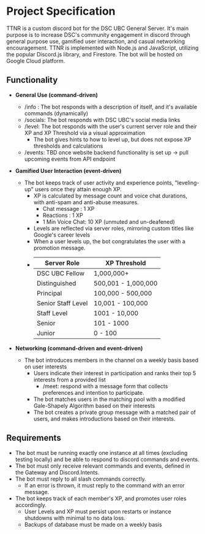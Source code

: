 # Project Specification

TTNR is a custom discord bot for the DSC UBC General Server. It's main purpose is to increase DSC's community engagement in discord through general purpose use, gamified user interaction, and casual networking encouragement.
TTNR is implemented with Node.js and JavaScript, utilizing the popular Discord.js library, and Firestore. The bot will be hosted on Google Cloud platform.

## Functionality

- **General Use (command-driven)**
    - /info : The bot responds with a description of itself, and it's available commands (dynamically)
    - /socials: The bot responds with DSC UBC's social media links
    - /level: The bot responds with the user's current server role and their XP and XP Threshold via a visual approximation
        - The bot gives hints to how to level up, but does not expose XP thresholds and calculations
    - /events: TBD once website backend functionality is set up → pull upcoming events from API endpoint

- **Gamified User Interaction (event-driven)**
    - The bot keeps track of user activity and experience points, "leveling-up" users once they attain enough XP.
        - XP is calculated by message count and voice chat durations, with anti-spam and anti-abuse measures.
            - Chat message : 1 XP
            - Reactions : 1 XP
            - 1 Min Voice Chat: 10 XP (unmuted and un-deafened)
        - Levels are reflected via server roles, mirroring custom titles like Google's career levels
        - When a user levels up, the bot congratulates the user with a promotion message.
        - | **Server Role**    | XP Threshold        |
          |--------------------|---------------------|
          | DSC UBC Fellow     | 1,000,000+          |
          | Distinguished      | 500,001 - 1,000,000 |
          | Principal          | 100,000 - 500,000   |
          | Senior Staff Level | 10,001 - 100,000    |
          | Staff Level        | 1001 - 10,000       |
          | Senior             | 101 - 1000          |
          | Junior             | 0 - 100             |
        
- **Networking (command-driven and event-driven)**
    - The bot introduces members in the channel on a weekly basis based on user interests
        - Users indicate their interest in participation and ranks their top 5 interests from a provided list
            - /meet: respond with a message form that collects preferences and intention to participate.
        - The bot matches users in the matching pool with a modified Gale-Shapely Algorithm based on their interests
        - The bot creates a private group message with a matched pair of users, and makes introductions based on their interests.
        
## Requirements
- The bot must be running exactly one instance at all times (excluding testing locally) and be able to respond to discord commands and events.
- The bot must only receive relevant commands and events, defined in the Gateway and Discord.Intents.
- The bot must reply to all slash commands correctly.
    - If an error is thrown, it must reply to the command with an error message.
- The bot keeps track of each member's XP, and promotes user roles accordingly.
    - User Levels and XP must persist upon restarts or instance shutdowns with minimal to no data loss.
    - Backups of database must be made on a weekly basis
